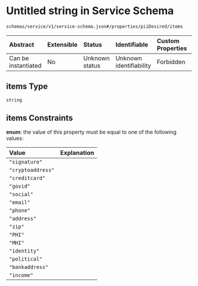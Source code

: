 # Untitled string in Service Schema

```txt
schemas/service/v1/service-schema.json#/properties/piiDesired/items
```



| Abstract            | Extensible | Status         | Identifiable            | Custom Properties | Additional Properties | Access Restrictions | Defined In                                                                                                                       |
| :------------------ | :--------- | :------------- | :---------------------- | :---------------- | :-------------------- | :------------------ | :------------------------------------------------------------------------------------------------------------------------------- |
| Can be instantiated | No         | Unknown status | Unknown identifiability | Forbidden         | Allowed               | none                | [service.schema.json\*](../../https:/hai.ai/schemas/=./schemas/components/service/v1/service.schema.json "open original schema") |

## items Type

`string`

## items Constraints

**enum**: the value of this property must be equal to one of the following values:

| Value             | Explanation |
| :---------------- | :---------- |
| `"signature"`     |             |
| `"cryptoaddress"` |             |
| `"creditcard"`    |             |
| `"govid"`         |             |
| `"social"`        |             |
| `"email"`         |             |
| `"phone"`         |             |
| `"address"`       |             |
| `"zip"`           |             |
| `"PHI"`           |             |
| `"MHI"`           |             |
| `"identity"`      |             |
| `"political"`     |             |
| `"bankaddress"`   |             |
| `"income"`        |             |
